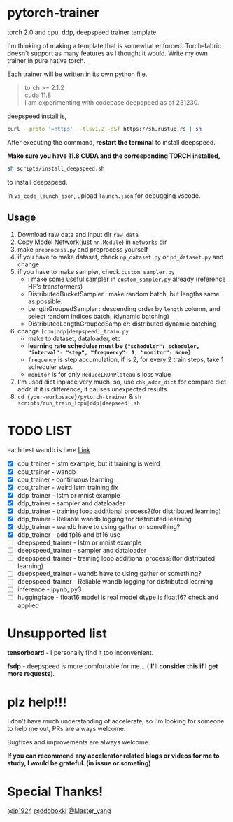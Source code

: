 # pytorch-trainer

torch 2.0 and cpu, ddp, deepspeed trainer template

I'm thinking of making a template that is somewhat enforced.
Torch-fabric doesn't support as many features as I thought it would.
Write my own trainer in pure native torch.

Each trainer will be written in its own python file.

>   torch >= 2.1.2</br>
>   cuda 11.8</br>
>   I am experimenting with codebase deepspeed as of 231230.

deepspeed install is,

```bash
curl --proto '=https' --tlsv1.2 -sSf https://sh.rustup.rs | sh
```

After executing the command, **restart the terminal** to install deepspeed.

**Make sure you have 11.8 CUDA and the corresponding TORCH installed,**

```bash
sh scripts/install_deepspeed.sh
```

to install deepspeed.

In `vs_code_launch_json`, upload `launch.json` for debugging vscode.

## Usage

1.   Download raw data and input dir `raw_data`
2.   Copy Model Network(just `nn.Module`) in `networks` dir
3.   make `preprocess.py` and preprocess yourself
4.   if you have to make dataset, check `np_dataset.py` or `pd_dataset.py` and change
5.   if you have to make sampler, check `custom_sampler.py`
     -   i make some useful sampler in `custom_sampler.py` already (reference HF's transformers)
     -   DistributedBucketSampler : make random batch, but lengths same as possible.
     -   LengthGroupedSampler : descending order by `length` column, and select random indices batch. (dynamic batching)
     -   DistributedLengthGroupedSampler: distributed dynamic batching
6.   change `[cpu|ddp|deepspeed]_train.py`
     -   make to dataset, dataloader, etc
     -   **learning rate scheduler must be `{"scheduler": scheduler, "interval": "step", "frequency": 1, "monitor": None}`**
     -   `frequency` is step accumulation, if is 2, for every 2 train steps, take 1 scheduler step.
     -   `monitor` is for only `ReduceLROnPlateau`'s loss value
7.   I'm used dict inplace very much. so, use `chk_addr_dict` for compare dict addr. if it is difference, it causes unexpected results. 
8. `cd {your-workpsace}/pytorch-trainer` & `sh scripts/run_train_[cpu|ddp|deepseed].sh`
# TODO LIST

each test wandb is here [Link](https://wandb.ai/bart_tadev/torch-trainer?workspace=user-bart_tadev)

-   [x] cpu_trainer - lstm example, but it training is weird
-   [x] cpu_trainer - wandb
-   [x] cpu_trainer - continuous learning
-   [x] cpu_trainer - weird lstm training fix
-   [x] ddp_trainer - lstm or mnist example
-   [x] ddp_trainer - sampler and dataloader
-   [x] ddp_trainer - training loop additional process?(for distributed learning)
-   [x] ddp_trainer - Reliable wandb logging for distributed learning
-   [x] ddp_trainer - wandb have to using gather or something?
-   [x] ddp_trainer - add fp16 and bf16 use
-   [ ] deepspeed_trainer - lstm or mnist example
-   [ ] deepspeed_trainer - sampler and dataloader
-   [ ] deepspeed_trainer - training loop additional process?(for distributed learning)
-   [ ] deepspeed_trainer - wandb have to using gather or something?
-   [ ] deepspeed_trainer - Reliable wandb logging for distributed learning
-   [ ] inference - ipynb, py3
-   [ ] huggingface - float16 model is real model dtype is float16? check and applied

# Unsupported list

**tensorboard** - I personally find it too inconvenient.

**fsdp** - deepspeed is more comfortable for me... ( **I'll consider this if I get more requests**).

# plz help!!!

I don't have much understanding of accelerate, so I'm looking for someone to help me out, PRs are always welcome.

Bugfixes and improvements are always welcome.

**If you can recommend any accelerator related blogs or videos for me to study, I would be grateful. (in issue or someting)**

# Special Thanks!
[@jp1924](https://github.com/jp1924) [@ddobokki](https://github.com/ddobokki) [@Master_yang](https://github.com/effortprogrammer)